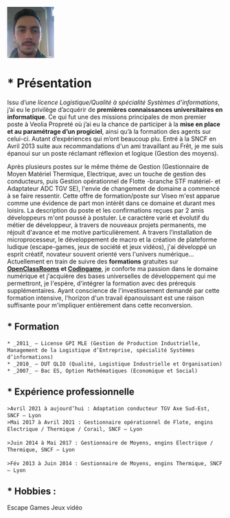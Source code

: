 ![Photo de moi](images/Capture.JPG)
# * Présentation
  Issu d’une _licence Logistique/Qualité à spécialité Systèmes   d'informations_, j’ai eu le privilège d’acquérir de **premières connaissances universitaires en informatique**. Ce qui fut une des missions principales de mon premier poste à Veolia Propreté où j’ai eu la chance de participer à la **mise en place et au paramétrage d’un progiciel**, ainsi qu’à la formation des agents sur celui-ci. Autant d’expériences qui m’ont beaucoup plu. Entré à la SNCF en Avril 2013 suite aux recommandations d'un ami travaillant au Frêt, je me suis épanoui sur un poste réclamant réflexion et logique (Gestion des moyens).
  
  Après plusieurs postes sur le même thème de Gestion (Gestionnaire de Moyen Matériel Thermique, Electrique, avec un touche de gestion des conducteurs, puis Gestion opérationnel de Flotte -branche STF matériel- et Adaptateur ADC TGV SE), l'envie de changement de domaine a commencé à se faire ressentir. Cette offre de formation/poste sur Viseo m'est apparue comme une évidence de part mon intérêt dans ce domaine et durant mes loisirs. La description du poste et les confirmations reçues par 2 amis développeurs m'ont poussé à postuler. Le caractère varié et évolutif du métier de développeur, à travers de nouveaux projets permanents, me réjouit d'avance et me motive particulièrement. A travers l’installation de microprocesseur, le développement de macro et la création de plateforme ludique (escape-games, jeux de société et jeux vidéos), j'ai développé un esprit créatif, novateur souvent orienté vers l'univers numérique...
  Actuellement en train de suivre des **formations** gratuites sur **[OpenClassRooms](https://openclassrooms.com/) et [Codingame](https://www.codingame.com/)**, je conforte ma passion dans le domaine numérique et j'acquière des bases universelles de développement qui me permettront, je l'espère, d'intégrer la formation avec des prérequis supplémentaires. Ayant conscience de l'investissement demandé par cette formation intensive, l'horizon d'un travail épanouissant est une raison suffisante pour m'impliquer entièrement dans cette reconversion. 
## * Formation
    * _2011_ – License GPI MLE (Gestion de Production Industrielle, Management de la Logistique d’Entreprise, spécialité Systèmes d’informations)
    * _2010_ – DUT QLIO (Qualité, Logistique Industrielle et Organisation)
    * _2007_ – Bac ES, Option Mathématiques (Economique et Social)
## * Expérience professionnelle
    >Avril 2021 à aujourd’hui : Adaptation conducteur TGV Axe Sud-Est, SNCF – Lyon
    >Mai 2017 à Avril 2021 : Gestionnaire opérationnel de Flote, engins Electrique / Thermique / Corail, SNCF – Lyon

    >Juin 2014 à Mai 2017 : Gestionnaire de Moyens, engins Electrique / Thermique, SNCF – Lyon

    >Fév 2013 à Juin 2014 : Gestionnaire de Moyens, engins Thermique, SNCF – Lyon

## * Hobbies :
  Escape Games Jeux vidéo